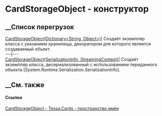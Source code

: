 # CardStorageObject - конструктор
##  __Список перегрузок
[CardStorageObject(Dictionary<String,
Object>)](M_Tessa_Cards_CardStorageObject__ctor.htm)| Создаёт экземпляр класса
с указанием хранилища, декоратором для которого является создаваемый объект.  
---|---  
[CardStorageObject(SerializationInfo,
StreamingContext)](M_Tessa_Cards_CardStorageObject__ctor_1.htm)|  Создаёт
экземпляр класса, десериализованный с использованием переданного объекта
[System.Runtime.Serialization.SerializationInfo].  
## __См. также
#### Ссылки
[CardStorageObject - ](T_Tessa_Cards_CardStorageObject.htm)
[Tessa.Cards - пространство имён](N_Tessa_Cards.htm)
